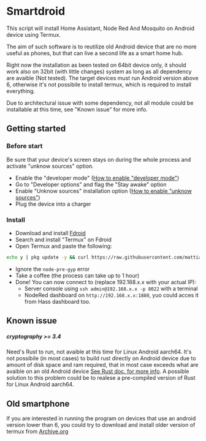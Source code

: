 # Smartdroid
This script will install Home Assistant, Node Red And Mosquito on Android device using Termux.

The aim of such software is to reutilize old Android device that are no more useful as phones, but that can live a second life as a smart home hub.

Right now the installation as been tested on 64bit device only, it should work also on 32bit (with little changes) system as long as all dependency are avaible (Not tested).
The target devices must run Android version above 6, otherwise it's not possibile to install termux, which is required to install everything.

Due to architectural issue with some dependency, not all module could be installable at this time, see "Known issue" for more info.

## Getting started
### Before start
Be sure that your device's screen stays on during the whole process and activate "unknow sources" option.

* Enable the "developer mode" ([How to enable "developer mode"](https://www.google.com/search?q=How+to+enable+developer+mode+android))
* Go to "Developer options" and flag the "Stay awake" option
* Enable "Unknow sources" installation option ([How to enable "unknow sources"](https://www.google.com/search?q=How+to+enable+unknow+sources+android))
* Plug the device into a charger

### Install

* Download and install [Fdroid](https://f-droid.org/)
* Search and install "Termux" on Fdroid
* Open Termux and paste the following:
 ```bash
 echo y | pkg update -y && curl https://raw.githubusercontent.com/mattiabonzi/droid-assistant/main/install.sh | bash
 ```
* Ignore the `node-pre-gyp` error
* Take a coffee (the process can take up to 1 hour)
* Done! You can now connect to (replace 192.168.x.x with your actual IP):
	* Server console using `ssh admin@192.168.x.x -p 8022` with a terminal
	* NodeRed dashboard on `http://192.168.x.x:1880`, yuo could acces it from Hass dashboard too.


## Known issue

##### cryptography >= 3.4
Need's Rust to run, not avaible at this time for Linux Android aarch64.
It's not possibile (in most cases) to build rust directly on Android device due to amount of disk space and ram required, that in most case exceeds what are avaible on an old Android device [See Rust doc. for more info](https://rustc-dev-guide.rust-lang.org/building/prerequisites.html#hardware).
A possible solution to this problem could be to realese a pre-compiled version of Rust for Linux Android aarch64.


## Old smartphone
If you are interested in running the program on devices that use an android version lower than 6, you could try to download and install older version of termux from [Archive.org](https://archive.org/details/termux-repositories-legacy)
	
